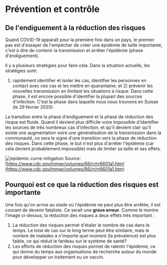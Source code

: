 # Prévention et contrôle

## De l'endiguement à la réduction des risques

Quand COVID-19 apparaît pour la première fois dans un pays, le premier pas est d'essayer
de l'empêcher de créer une épidémie de taille importante, c'est à dire de contenir la
transmission et arrêter l'épidémie (phase d'endiguement).

Il y a plusieurs stratégies pour faire cela. Dans la situation actuelle, les stratégies sont:
1) rapidement identifier et isoler les cas, identifier les personnes en contact avec ces
cas et les mettre en quarantaine; et 2) prévenir les nouvelles transmission en limitant les
situations à risque. Dans cette phase, il est encore possible d'identifier la plupart des
sources d'infection. C'est la phase dans laquelle nous nous trouvons en Suisse (le 29 février
2020).

La transition entre la phase d'endiguement et la phase de réduction des risque est fluide.
Quand il devient plus difficile voire impossible d'identifier les sources de très nombreux
cas d'infection, et qu'il devient clair qu'il existe une augmentation voire une généralisation
de la transmission dans la communauté, ce sera le signe d'une transition vers la phase de réduction
des risques. Dans cette phase, le but n'est plus d'arrêter l'épidémie (car cela devient probablement
impossible) mais de limiter sa taille et ses effets.

![epidemic curve mitigation](/info/images/epidemic_curve_mitigation.png)
 Source: [https://www.cdc.gov/mmwr/volumes/66/rr/rr6601a1.htm](https://www.cdc.gov/mmwr/volumes/66/rr/rr6601a1.htm)

## Pourquoi est ce que la réduction des risques est importante

Une fois qu'on arrive au stade où l'épidémie ne peut plus être arrêtée, il est courant de devenir
fataliste. Ce serait une **grave erreur**. Comme le montre l'image ci-dessus, la réduction des
risques a deux effets très important :
1. La réduction des risques permet  d'étaler le nombre de 
cas dans le temps. Le total de cas sur le long terme peut être similaire, mais le nombre
de malades à n'importe quel moment (la prévalence) est plus faible, ce qui réduit le fardeau
sur le système de santé?
2. Les efforts de réduction des risques permet de ralentir l'épidémie, ce qui donne du temps
aux organisations de recherche autour du monde pour développer un traitement ou un vaccin.
